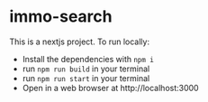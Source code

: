 # immo-search

This is a nextjs project. To run locally: 
- Install the dependencies with `npm i`
- run `npm run build` in your terminal
- run `npm run start` in your terminal
- Open in a web browser at http://localhost:3000
